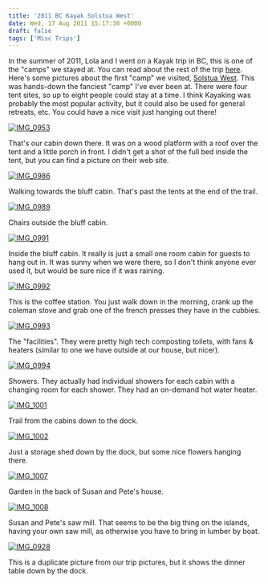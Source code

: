 ```yaml
---
title: '2011 BC Kayak Solstua West'
date: Wed, 17 Aug 2011 15:17:38 +0000
draft: false
tags: ['Misc Trips']
---
```


In the summer of 2011, Lola and I went on a Kayak trip in BC, this is one of the "camps" we stayed at. You can read about the rest of the trip [here](http://02ccd16.netsolhost.com/wp1/?p=613 "2011 BC Kayak"). Here's some pictures about the first "camp" we visited, [Solstua West](http://www.solstuawest.com/). This was hands-down the fanciest "camp" I've ever been at. There were four tent sites, so up to eight people could stay at a time. I think Kayaking was probably the most popular activity, but it could also be used for general retreats, etc. You could have a nice visit just hanging out there!

[![IMG_0953](http://silverfiddle.smugmug.com/Travel/bckayak2011/i-qtNt77J/0/S/IMG0953-S.jpg "IMG_0953")](http://silverfiddle.smugmug.com/Travel/bckayak2011/18535909_m3RB8M#1430936648_qtNt77J-A-LB "IMG_0953")

That's our cabin down there. It was on a wood platform with a roof over the tent and a little porch in front. I didn't get a shot of the full bed inside the tent, but you can find a picture on their web site.   

[![IMG_0986](http://silverfiddle.smugmug.com/Travel/bckayak2011/i-dbHHSjK/0/S/IMG0986-S.jpg "IMG_0986")](http://silverfiddle.smugmug.com/Travel/bckayak2011/18535909_m3RB8M#1430945995_dbHHSjK-A-LB "IMG_0986")

Walking towards the bluff cabin. That's past the tents at the end of the trail.

[![IMG_0989](http://silverfiddle.smugmug.com/Travel/bckayak2011/i-bmKmnmx/0/S/IMG0989-S.jpg "IMG_0989")](http://silverfiddle.smugmug.com/Travel/bckayak2011/18535909_m3RB8M#1430948059_bmKmnmx-A-LB "IMG_0989")

Chairs outside the bluff cabin.

[![IMG_0991](http://silverfiddle.smugmug.com/Travel/bckayak2011/i-GxsZs64/0/S/IMG0991-S.jpg "IMG_0991")](http://silverfiddle.smugmug.com/Travel/bckayak2011/18535909_m3RB8M#1430949151_GxsZs64-A-LB "IMG_0991")

Inside the bluff cabin. It really is just a small one room cabin for guests to hang out in. It was sunny when we were there, so I don't think anyone ever used it, but would be sure nice if it was raining.

[![IMG_0992](http://silverfiddle.smugmug.com/Travel/bckayak2011/i-mpWRcTq/0/S/IMG0992-S.jpg "IMG_0992")](http://silverfiddle.smugmug.com/Travel/bckayak2011/18535909_m3RB8M#1430950668_mpWRcTq-A-LB "IMG_0992")

This is the coffee station. You just walk down in the morning, crank up the coleman stove and grab one of the french presses they have in the cubbies.

[![IMG_0993](http://silverfiddle.smugmug.com/Travel/bckayak2011/i-TbKc4mf/0/S/IMG0993-S.jpg "IMG_0993")](http://silverfiddle.smugmug.com/Travel/bckayak2011/18535909_m3RB8M#1430952401_TbKc4mf-A-LB "IMG_0993")

The "facilities". They were pretty high tech composting toilets, with fans & heaters (similar to one we have outside at our house, but nicer).

[![IMG_0994](http://silverfiddle.smugmug.com/Travel/bckayak2011/i-zPrqsV3/0/S/IMG0994-S.jpg "IMG_0994")](http://silverfiddle.smugmug.com/Travel/bckayak2011/18535909_m3RB8M#1430954029_zPrqsV3-A-LB "IMG_0994")

Showers. They actually had individual showers for each cabin with a changing room for each shower. They had an on-demand hot water heater.

[![IMG_1001](http://silverfiddle.smugmug.com/Travel/bckayak2011/i-WbHX8ck/0/S/IMG1001-S.jpg "IMG_1001")](http://silverfiddle.smugmug.com/Travel/bckayak2011/18535909_m3RB8M#1430957956_WbHX8ck-A-LB "IMG_1001")

Trail from the cabins down to the dock.

[![IMG_1002](http://silverfiddle.smugmug.com/Travel/bckayak2011/i-XdmtHNC/0/S/IMG1002-S.jpg "IMG_1002")](http://silverfiddle.smugmug.com/Travel/bckayak2011/18535909_m3RB8M#1430959603_XdmtHNC-A-LB "IMG_1002")

Just a storage shed down by the dock, but some nice flowers hanging there.

[![IMG_1007](http://silverfiddle.smugmug.com/Travel/bckayak2011/i-kMMc6z5/0/S/IMG1007-S.jpg "IMG_1007")](http://silverfiddle.smugmug.com/Travel/bckayak2011/18535909_m3RB8M#1430961777_kMMc6z5-A-LB "IMG_1007")

Garden in the back of Susan and Pete's house.

[![IMG_1008](http://silverfiddle.smugmug.com/Travel/bckayak2011/i-NVtBFz5/0/S/IMG1008-S.jpg "IMG_1008")](http://silverfiddle.smugmug.com/Travel/bckayak2011/18535909_m3RB8M#1430963351_NVtBFz5-A-LB "IMG_1008")

Susan and Pete's saw mill. That seems to be the big thing on the islands, having your own saw mill, as otherwise you have to bring in lumber by boat.

[![IMG_0928](http://silverfiddle.smugmug.com/Travel/bckayak2011/i-LKstVjD/0/S/IMG0928-S.jpg "IMG_0928")](http://silverfiddle.smugmug.com/Travel/bckayak2011/18535909_m3RB8M#1430927431_LKstVjD-A-LB "IMG_0928")

This is a duplicate picture from our trip pictures, but it shows the dinner table down by the dock.
